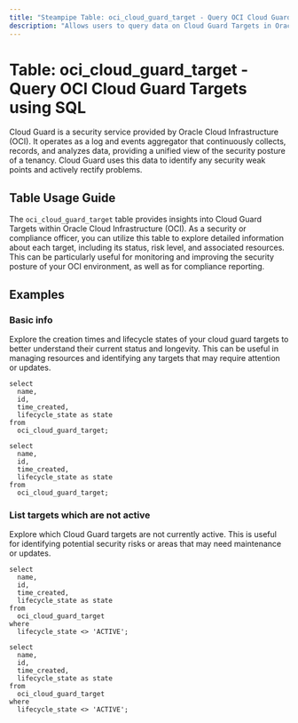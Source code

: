 ```yaml
---
title: "Steampipe Table: oci_cloud_guard_target - Query OCI Cloud Guard Targets using SQL"
description: "Allows users to query data on Cloud Guard Targets in Oracle Cloud Infrastructure (OCI)."
---
```


# Table: oci_cloud_guard_target - Query OCI Cloud Guard Targets using SQL

Cloud Guard is a security service provided by Oracle Cloud Infrastructure (OCI). It operates as a log and events aggregator that continuously collects, records, and analyzes data, providing a unified view of the security posture of a tenancy. Cloud Guard uses this data to identify any security weak points and actively rectify problems.

## Table Usage Guide

The `oci_cloud_guard_target` table provides insights into Cloud Guard Targets within Oracle Cloud Infrastructure (OCI). As a security or compliance officer, you can utilize this table to explore detailed information about each target, including its status, risk level, and associated resources. This can be particularly useful for monitoring and improving the security posture of your OCI environment, as well as for compliance reporting.

## Examples

### Basic info
Explore the creation times and lifecycle states of your cloud guard targets to better understand their current status and longevity. This can be useful in managing resources and identifying any targets that may require attention or updates.

```sql+postgres
select
  name,
  id,
  time_created,
  lifecycle_state as state
from
  oci_cloud_guard_target;
```

```sql+sqlite
select
  name,
  id,
  time_created,
  lifecycle_state as state
from
  oci_cloud_guard_target;
```

### List targets which are not active
Explore which Cloud Guard targets are not currently active. This is useful for identifying potential security risks or areas that may need maintenance or updates.

```sql+postgres
select
  name,
  id,
  time_created,
  lifecycle_state as state
from
  oci_cloud_guard_target
where
  lifecycle_state <> 'ACTIVE';
```

```sql+sqlite
select
  name,
  id,
  time_created,
  lifecycle_state as state
from
  oci_cloud_guard_target
where
  lifecycle_state <> 'ACTIVE';
```